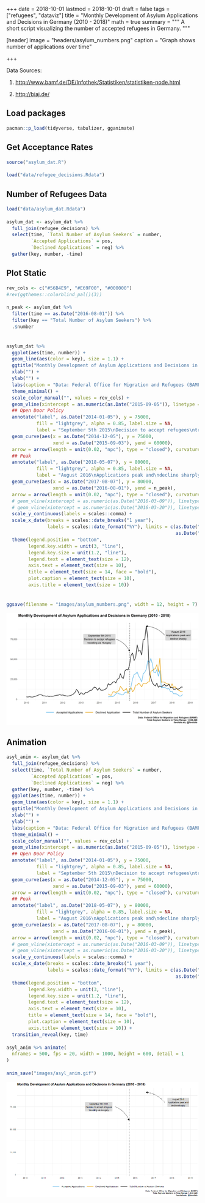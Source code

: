 +++
date = 2018-10-01
lastmod = 2018-10-01
draft = false
tags = ["refugees", "dataviz"]
title = "Monthly Development of Asylum Applications and Decisions in Germany (2010 - 2018)"
math = true
summary = """
A short script visualizing the number of accepted refugees in Germany.
"""

[header]
image = "headers/asylum_numbers.png"
caption = "Graph shows number of applications over time"

+++

Data Sources:

1.  <http://www.bamf.de/DE/Infothek/Statistiken/statistiken-node.html>

2.  <http://biaj.de/>

## Load packages

``` r
pacman::p_load(tidyverse, tabulizer, gganimate)
```

## Get Acceptance Rates

``` r
source("asylum_dat.R")

load("data/refugee_decisions.Rdata")
```

## Number of Refugees Data

``` r
load("data/asylum_dat.Rdata")

asylum_dat <- asylum_dat %>% 
  full_join(refugee_decisions) %>%
  select(time, `Total Number of Asylum Seekers` = number, 
         `Accepted Applications` = pos, 
         `Declined Applications` = neg) %>% 
  gather(key, number, -time) 
```

## Plot Static

``` r
rev_cols <- c("#56B4E9", "#E69F00", "#000000")
#rev(ggthemes::colorblind_pal()(3))

n_peak <- asylum_dat %>% 
  filter(time == as.Date("2016-08-01")) %>% 
  filter(key == "Total Number of Asylum Seekers") %>% 
  .$number


asylum_dat %>% 
  ggplot(aes(time, number)) +
  geom_line(aes(color = key), size = 1.1) +
  ggtitle("Monthly Development of Asylum Applications and Decisions in Germany (2010 - 2018)\n") +
  xlab("") +
  ylab("") +
  labs(caption = "Data: Federal Office for Migration and Refugees (BAMF)\nTotal Asylum Seekers in Time Range: 1.948.428\nfavstats.eu; @favstats") +
  theme_minimal() +
  scale_color_manual("", values = rev_cols) +
  geom_vline(xintercept = as.numeric(as.Date("2015-09-05")), linetype = "dashed") +
  ## Open Door Policy
  annotate("label", as.Date("2014-01-05"), y = 75000, 
           fill = "lightgrey", alpha = 0.85, label.size = NA,
           label = "September 5th 2015\nDecision to accept refugees\ntravelling via Hungary") +
  geom_curve(aes(x = as.Date("2014-12-05"), y = 75000, 
                 xend = as.Date("2015-09-03"), yend = 60000),
  arrow = arrow(length = unit(0.02, "npc"), type = "closed"), curvature = -0.2) +
  ## Peak
  annotate("label", as.Date("2018-05-07"), y = 80000, 
           fill = "lightgrey", alpha = 0.85, label.size = NA,
           label = "August 2016\nApplications peak and\ndecline sharply") +
  geom_curve(aes(x = as.Date("2017-08-07"), y = 80000, 
                 xend = as.Date("2016-08-01"), yend = n_peak),
  arrow = arrow(length = unit(0.02, "npc"), type = "closed"), curvature = 0.2) +
  # geom_vline(xintercept = as.numeric(as.Date("2016-03-09")), linetype=4) +
  # geom_vline(xintercept = as.numeric(as.Date("2016-03-20")), linetype=4) +
  scale_y_continuous(labels = scales::comma) +
  scale_x_date(breaks = scales::date_breaks("1 year"), 
               labels = scales::date_format("%Y"), limits = c(as.Date("2010-01-01"),
                                                              as.Date("2018-12-12"))) +
  theme(legend.position = "bottom", 
        legend.key.width = unit(3, "line"), 
        legend.key.size = unit(1.2, "line"),
        legend.text = element_text(size = 12),
        axis.text = element_text(size = 10), 
        title = element_text(size = 14, face = "bold"), 
        plot.caption = element_text(size = 10),
        axis.title = element_text(size = 10))


ggsave(filename = "images/asylum_numbers.png", width = 12, height = 7)
```

[![](https://raw.githubusercontent.com/favstats/german_refugee_data/master/images/asylum_numbers.png)](https://raw.githubusercontent.com/favstats/german_refugee_data/master/images/asylum_numbers.png) 

## Animation

``` r
asyl_anim <- asylum_dat %>% 
  full_join(refugee_decisions) %>%
  select(time, `Total Number of Asylum Seekers` = number, 
         `Accepted Applications` = pos, 
         `Declined Applications` = neg) %>% 
  gather(key, number, -time) %>% 
  ggplot(aes(time, number)) +
  geom_line(aes(color = key), size = 1.1) +
  ggtitle("Monthly Development of Asylum Applications and Decisions in Germany (2010 - 2018)\n") +
  xlab("") +
  ylab("") +
  labs(caption = "Data: Federal Office for Migration and Refugees (BAMF)\nTotal Asylum Seekers in Time Range: 1.948.428\nfavstats.eu; @favstats") +
  theme_minimal() +
  scale_color_manual("", values = rev_cols) +
  geom_vline(xintercept = as.numeric(as.Date("2015-09-05")), linetype = "dashed") +
  ## Open Door Policy
  annotate("label", as.Date("2014-01-05"), y = 75000, 
           fill = "lightgrey", alpha = 0.85, label.size = NA,
           label = "September 5th 2015\nDecision to accept refugees\ntravelling via Hungary") +
  geom_curve(aes(x = as.Date("2014-12-05"), y = 75000, 
                 xend = as.Date("2015-09-03"), yend = 60000),
  arrow = arrow(length = unit(0.02, "npc"), type = "closed"), curvature = -0.2) +
  ## Peak
  annotate("label", as.Date("2018-05-07"), y = 80000, 
           fill = "lightgrey", alpha = 0.85, label.size = NA,
           label = "August 2016\nApplications peak and\ndecline sharply") +
  geom_curve(aes(x = as.Date("2017-08-07"), y = 80000, 
                 xend = as.Date("2016-08-01"), yend = n_peak),
  arrow = arrow(length = unit(0.02, "npc"), type = "closed"), curvature = 0.2) +
  # geom_vline(xintercept = as.numeric(as.Date("2016-03-09")), linetype=4) +
  # geom_vline(xintercept = as.numeric(as.Date("2016-03-20")), linetype=4) +
  scale_y_continuous(labels = scales::comma) +
  scale_x_date(breaks = scales::date_breaks("1 year"), 
               labels = scales::date_format("%Y"), limits = c(as.Date("2010-01-01"),
                                                              as.Date("2018-12-12"))) +
  theme(legend.position = "bottom", 
        legend.key.width = unit(3, "line"), 
        legend.key.size = unit(1.2, "line"),
        legend.text = element_text(size = 12),
        axis.text = element_text(size = 10), 
        title = element_text(size = 14, face = "bold"), 
        plot.caption = element_text(size = 10),
        axis.title= element_text(size = 10)) +
  transition_reveal(key, time)

asyl_anim %>% animate(
  nframes = 500, fps = 20, width = 1000, height = 600, detail = 1
)

anim_save("images/asyl_anim.gif")
```

[![](https://raw.githubusercontent.com/favstats/german_refugee_data/master/images/asyl_anim.gif)](https://raw.githubusercontent.com/favstats/german_refugee_data/master/images/asyl_anim.gif) 